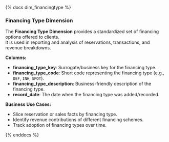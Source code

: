 {% docs dim_financingtype %}

### Financing Type Dimension

The **Financing Type Dimension** provides a standardized set of financing options offered to clients.  
It is used in reporting and analysis of reservations, transactions, and revenue breakdowns.  

**Columns:**
- **financing_type_key**: Surrogate/business key for the financing type.
- **financing_type_code**: Short code representing the financing type (e.g., `DEF`, `INH`, `SPOT`).
- **financing_type_description**: Business-friendly description of the financing type.
- **record_date**: The date when the financing type was added/recorded.

**Business Use Cases:**
- Slice reservation or sales facts by financing type.
- Identify revenue contributions of different financing schemes.
- Track adoption of financing types over time.

{% enddocs %}